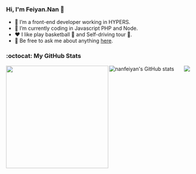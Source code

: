 ### Hi, I'm Feiyan.Nan 👋


- 🌱 I’m a front-end developer working in HYPERS.
- 🤔 I’m currently coding in Javascript PHP and Node.
- ❤️ I like play basketball 🏀 and Self-driving tour 🚗.
- 💬 Be free to ask me about anything [here](https://github.com/nanfeiyan123/nanfeiyan123/issues).

### :octocat: My GitHub Stats
![nanfeiyan's GitHub stats](https://github-readme-stats.vercel.app/api?username=nanfeiyan123&hide_title=true&show_icons=true&icon_color=0366d6)
  <img align="left" height="280" src="https://pic2.zhimg.com/v2-28020003d4a493c78d8202ba6c35f179_b.webp">
  <img align="right" src="https://github-readme-stats.vercel.app/api/top-langs/?username=nanfeiyan123&hide_border=true">
